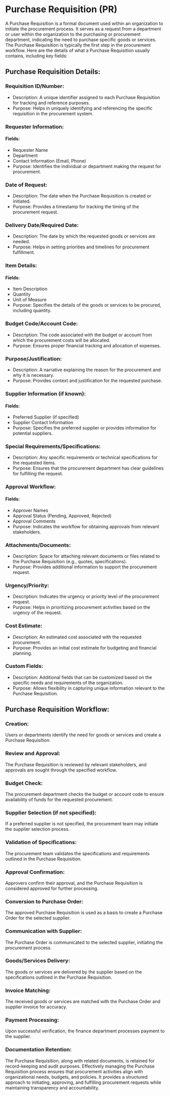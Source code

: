 # Purchase Requisition (PR)

A Purchase Requisition is a formal document used within an organization to initiate the procurement process. It serves as a request from a department or user within the organization to the purchasing or procurement department, indicating the need to purchase specific goods or services. The Purchase Requisition is typically the first step in the procurement workflow. Here are the details of what a Purchase Requisition usually contains, including key fields:

## Purchase Requisition Details:

### Requisition ID/Number:

* Description: A unique identifier assigned to each Purchase Requisition for tracking and reference purposes.
* Purpose: Helps in uniquely identifying and referencing the specific requisition in the procurement system.

### Requester Information:

#### Fields:

* Requester Name
* Department
* Contact Information (Email, Phone)
* Purpose: Identifies the individual or department making the request for procurement.

### Date of Request:

* Description: The date when the Purchase Requisition is created or initiated.
* Purpose: Provides a timestamp for tracking the timing of the procurement request.

### Delivery Date/Required Date:

* Description: The date by which the requested goods or services are needed.
* Purpose: Helps in setting priorities and timelines for procurement fulfillment.

### Item Details:

#### Fields:

* Item Description
* Quantity
* Unit of Measure
* Purpose: Specifies the details of the goods or services to be procured, including quantity.

### Budget Code/Account Code:

* Description: The code associated with the budget or account from which the procurement costs will be allocated.
* Purpose: Ensures proper financial tracking and allocation of expenses.

### Purpose/Justification:

* Description: A narrative explaining the reason for the procurement and why it is necessary.
* Purpose: Provides context and justification for the requested purchase.

### Supplier Information (if known):

#### Fields:

* Preferred Supplier (if specified)
* Supplier Contact Information
* Purpose: Specifies the preferred supplier or provides information for potential suppliers.

### Special Requirements/Specifications:

* Description: Any specific requirements or technical specifications for the requested items.
* Purpose: Ensures that the procurement department has clear guidelines for fulfilling the request.

### Approval Workflow:

#### Fields:

* Approver Names
* Approval Status (Pending, Approved, Rejected)
* Approval Comments
* Purpose: Indicates the workflow for obtaining approvals from relevant stakeholders.

### Attachments/Documents:

* Description: Space for attaching relevant documents or files related to the Purchase Requisition (e.g., quotes, specifications).
* Purpose: Provides additional information to support the procurement request.

### Urgency/Priority:

* Description: Indicates the urgency or priority level of the procurement request.
* Purpose: Helps in prioritizing procurement activities based on the urgency of the request.

### Cost Estimate:

* Description: An estimated cost associated with the requested procurement.
* Purpose: Provides an initial cost estimate for budgeting and financial planning.

### Custom Fields:

* Description: Additional fields that can be customized based on the specific needs and requirements of the organization.
* Purpose: Allows flexibility in capturing unique information relevant to the Purchase Requisition.

## Purchase Requisition Workflow:

### Creation:

Users or departments identify the need for goods or services and create a Purchase Requisition.

### Review and Approval:

The Purchase Requisition is reviewed by relevant stakeholders, and approvals are sought through the specified workflow.

### Budget Check:

The procurement department checks the budget or account code to ensure availability of funds for the requested procurement.

### Supplier Selection (if not specified):

If a preferred supplier is not specified, the procurement team may initiate the supplier selection process.

### Validation of Specifications:

The procurement team validates the specifications and requirements outlined in the Purchase Requisition.

### Approval Confirmation:

Approvers confirm their approval, and the Purchase Requisition is considered approved for further processing.

### Conversion to Purchase Order:

The approved Purchase Requisition is used as a basis to create a Purchase Order for the selected supplier.

### Communication with Supplier:

The Purchase Order is communicated to the selected supplier, initiating the procurement process.

### Goods/Services Delivery:

The goods or services are delivered by the supplier based on the specifications outlined in the Purchase Requisition.

### Invoice Matching:

The received goods or services are matched with the Purchase Order and supplier invoice for accuracy.

### Payment Processing:

Upon successful verification, the finance department processes payment to the supplier.

### Documentation Retention:

The Purchase Requisition, along with related documents, is retained for record-keeping and audit purposes.
Effectively managing the Purchase Requisition process ensures that procurement activities align with organizational needs, budgets, and policies. It provides a structured approach to initiating, approving, and fulfilling procurement requests while maintaining transparency and accountability.